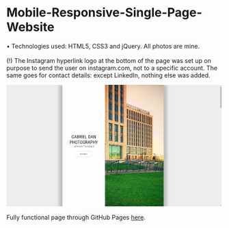 # Mobile-Responsive-Single-Page-Website
• Technologies used: HTML5, CSS3 and jQuery. All photos are mine.
<br> <br>
(!) The Instagram hyperlink logo at the bottom of the page was set up on purpose to send the user on instagram.com, not to a specific account. The same goes for contact details: except LinkedIn, nothing else was added. 

<a><img src="img/Capture.PNG"/></a>

Fully functional page through GitHub Pages [here](https://gabrieldan92.github.io/Mobile-Responsive-Single-Page-Website/).
